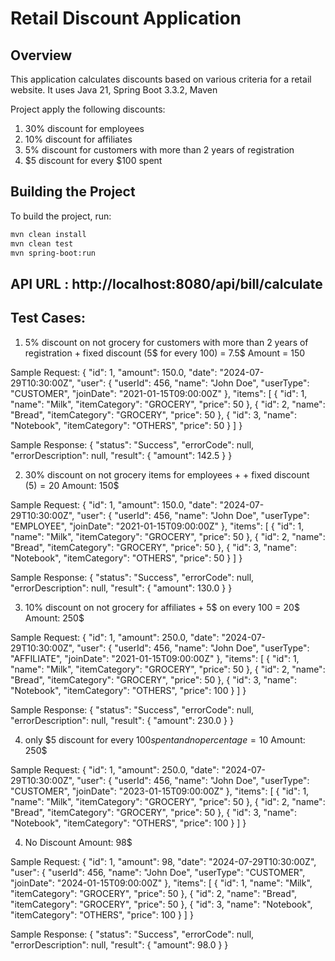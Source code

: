 # Retail Discount Application

## Overview

This application calculates discounts based on various criteria for a retail website. 
It uses Java 21, Spring Boot 3.3.2, Maven

Project apply the following discounts:

1. 30% discount for employees
2. 10% discount for affiliates
3. 5% discount for customers with more than 2 years of registration
4. $5 discount for every $100 spent


## Building the Project

To build the project, run:

```sh
mvn clean install
mvn clean test
mvn spring-boot:run
```

## API URL : http://localhost:8080/api/bill/calculate

## Test Cases:
1. 5% discount on not grocery for customers with more than 2 years of registration + fixed discount (5$ for every 100) = 7.5$
Amount = 150

Sample Request:
{
  "id": 1,
  "amount": 150.0,
  "date": "2024-07-29T10:30:00Z",
  "user": {
    "userId": 456,
    "name": "John Doe",
    "userType": "CUSTOMER",
    "joinDate": "2021-01-15T09:00:00Z"
  },
  "items": [
    {
      "id": 1,
      "name": "Milk",
      "itemCategory": "GROCERY",
      "price": 50
    },
    {
      "id": 2,
      "name": "Bread",
      "itemCategory": "GROCERY",
      "price": 50
    },
    {
      "id": 3,
      "name": "Notebook",
      "itemCategory": "OTHERS",
      "price": 50
    }
  ]
}

Sample Response:
{
    "status": "Success",
    "errorCode": null,
    "errorDescription": null,
    "result": {
        "amount": 142.5
    }
}

2. 30% discount on not grocery items for employees + + fixed discount (5$) = 20$
Amount: 150$

Sample Request:
{
  "id": 1,
  "amount": 150.0,
  "date": "2024-07-29T10:30:00Z",
  "user": {
    "userId": 456,
    "name": "John Doe",
    "userType": "EMPLOYEE",
    "joinDate": "2021-01-15T09:00:00Z"
  },
  "items": [
    {
      "id": 1,
      "name": "Milk",
      "itemCategory": "GROCERY",
      "price": 50
    },
    {
      "id": 2,
      "name": "Bread",
      "itemCategory": "GROCERY",
      "price": 50
    },
    {
      "id": 3,
      "name": "Notebook",
      "itemCategory": "OTHERS",
      "price": 50
    }
  ]
}

Sample Response:
{
    "status": "Success",
    "errorCode": null,
    "errorDescription": null,
    "result": {
        "amount": 130.0
    }
}

3. 10% discount on not grocery for affiliates + 5$ on every 100 = 20$
Amount: 250$

Sample Request:
{
  "id": 1,
  "amount": 250.0,
  "date": "2024-07-29T10:30:00Z",
  "user": {
    "userId": 456,
    "name": "John Doe",
    "userType": "AFFILIATE",
    "joinDate": "2021-01-15T09:00:00Z"
  },
  "items": [
    {
      "id": 1,
      "name": "Milk",
      "itemCategory": "GROCERY",
      "price": 50
    },
    {
      "id": 2,
      "name": "Bread",
      "itemCategory": "GROCERY",
      "price": 50
    },
    {
      "id": 3,
      "name": "Notebook",
      "itemCategory": "OTHERS",
      "price": 100
    }
  ]
}


Sample Response:
{
    "status": "Success",
    "errorCode": null,
    "errorDescription": null,
    "result": {
        "amount": 230.0
    }
}

4. only $5 discount for every $100 spent and no percentage = 10$
Amount: 250$

Sample Request:
{
  "id": 1,
  "amount": 250.0,
  "date": "2024-07-29T10:30:00Z",
  "user": {
    "userId": 456,
    "name": "John Doe",
    "userType": "CUSTOMER",
    "joinDate": "2023-01-15T09:00:00Z"
  },
  "items": [
    {
      "id": 1,
      "name": "Milk",
      "itemCategory": "GROCERY",
      "price": 50
    },
    {
      "id": 2,
      "name": "Bread",
      "itemCategory": "GROCERY",
      "price": 50
    },
    {
      "id": 3,
      "name": "Notebook",
      "itemCategory": "OTHERS",
      "price": 100
    }
  ]
}

4. No Discount
Amount: 98$

Sample Request:
{
  "id": 1,
  "amount": 98,
  "date": "2024-07-29T10:30:00Z",
  "user": {
    "userId": 456,
    "name": "John Doe",
    "userType": "CUSTOMER",
    "joinDate": "2024-01-15T09:00:00Z"
  },
  "items": [
    {
      "id": 1,
      "name": "Milk",
      "itemCategory": "GROCERY",
      "price": 50
    },
    {
      "id": 2,
      "name": "Bread",
      "itemCategory": "GROCERY",
      "price": 50
    },
    {
      "id": 3,
      "name": "Notebook",
      "itemCategory": "OTHERS",
      "price": 100
    }
  ]
}

Sample Response:
{
    "status": "Success",
    "errorCode": null,
    "errorDescription": null,
    "result": {
        "amount": 98.0
    }
}
